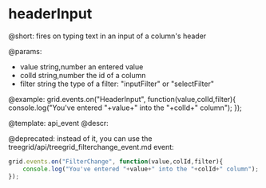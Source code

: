 headerInput
=============

@short:
fires on typing text in an input of a column's header

@params:
- value		string,number		an entered value
- colId		string,number		the id of a column
- filter	string				the type of a filter: "inputFilter" or "selectFilter"


@example:
grid.events.on("HeaderInput", function(value,colId,filter){
    console.log("You've entered "+value+" into the "+colId+" column");
});


@template: api_event
@descr:


@deprecated: instead of it, you can use the treegrid/api/treegrid_filterchange_event.md event:
~~~js
grid.events.on("FilterChange", function(value,colId,filter){
    console.log("You've entered "+value+" into the "+colId+" column");
});
~~~

